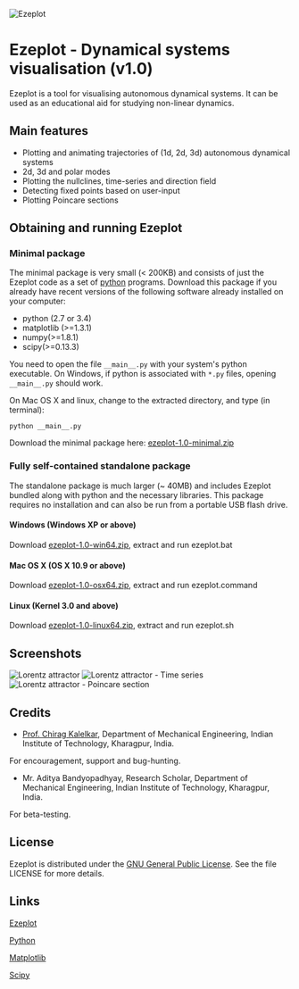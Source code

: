![Ezeplot](http://i.imgur.com/VAgBgLU.png)

Ezeplot - Dynamical systems visualisation (v1.0)
===============================================

Ezeplot is a tool for visualising autonomous dynamical systems. It can be used as an educational aid for studying non-linear dynamics.

Main features
------------
* Plotting and animating trajectories of (1d, 2d, 3d) autonomous dynamical systems
* 2d, 3d and polar modes
* Plotting the nullclines, time-series and direction field
* Detecting fixed points based on user-input
* Plotting Poincare sections

Obtaining and running Ezeplot
-----------------------------

### Minimal package
The minimal package is very small (< 200KB) and consists of just the Ezeplot
code as a set of [python](https://www.python.org) programs.
Download this package if you already have recent versions of the following
software already installed on your computer:
* python (2.7 or 3.4)
* matplotlib (>=1.3.1)
* numpy(>=1.8.1)
* scipy(>=0.13.3)

You need to open the file `__main__.py` with your system's python executable.
On Windows, if python is associated with `*.py` files, opening `__main__.py` should work.

On Mac OS X and linux, change to the extracted directory, and type (in terminal):

    python __main__.py

Download the minimal package here: [ezeplot-1.0-minimal.zip](https://www.dropbox.com/s/48u1268ug92wyzv/ezeplot-1.0-minimal.zip?dl=1)

### Fully self-contained standalone package
The standalone package is much larger (~ 40MB) and includes Ezeplot bundled
along with python and the necessary libraries. This package requires no
installation and can also be run from a portable USB flash drive. 

#### Windows (Windows XP or above)
Download [ezeplot-1.0-win64.zip](https://www.dropbox.com/s/7jqz1y8m6g7bv4j/ezeplot-1.0-win64.zip?dl=1),
extract and run ezeplot.bat

#### Mac OS X (OS X 10.9 or above)
Download [ezeplot-1.0-osx64.zip](https://www.dropbox.com/s/8c3jzdeb1h95fh5/ezeplot-1.0-osx64.zip?dl=1),
extract and run ezeplot.command

#### Linux (Kernel 3.0 and above)
Download [ezeplot-1.0-linux64.zip](https://www.dropbox.com/s/yt6ppi72rpnztfx/ezeplot-1.0-linux64.zip?dl=1),
extract and run ezeplot.sh

Screenshots
-----------
![Lorentz attractor](http://i.imgur.com/0FaEiv3.png)
![Lorentz attractor - Time series](http://i.imgur.com/A0JeHsQ.png)
![Lorentz attractor - Poincare section](http://i.imgur.com/udQUbNs.png)

Credits
-------
* [Prof. Chirag Kalelkar](https://sites.google.com/site/kalelkar/), Department of Mechanical Engineering, Indian Institute of Technology, Kharagpur, India.

For encouragement, support and bug-hunting.

* Mr. Aditya Bandyopadhyay, Research Scholar, Department of Mechanical Engineering, Indian Institute of Technology, Kharagpur, India.

For beta-testing.

License
-------
Ezeplot is distributed under the [GNU General Public License](https://www.gnu.org/licenses/gpl.html). See the file LICENSE for more details.

Links
-----
[Ezeplot](http://grajkiran.github.io/ezeplot)

[Python](https://www.python.org/)

[Matplotlib](http://matplotlib.org/)

[Scipy](http://scipy.org)
